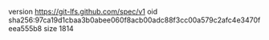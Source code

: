 version https://git-lfs.github.com/spec/v1
oid sha256:97ca19d1cbaa3b0abee060f8acb00adc88f3cc00a579c2afc4e3470feea555b8
size 1814

